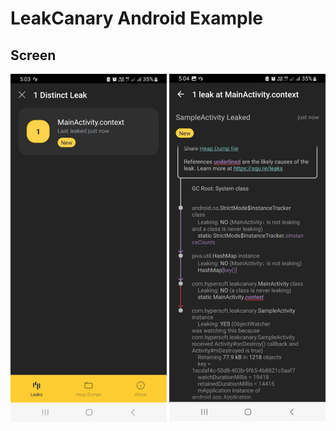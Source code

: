 # LeakCanary Android Example

## Screen
![alt text](https://github.com/orbitalsonic/LeakCanary-Android-Example/blob/master/screens/screen1.png?raw=true)
